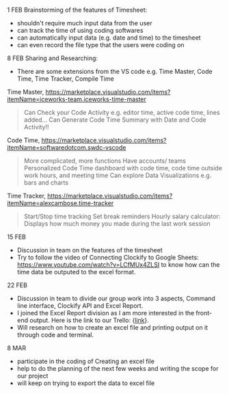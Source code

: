 1 FEB
Brainstorming of the features of Timesheet:
- shouldn't require much input data from the user
- can track the time of using coding softwares
- can automatically input data (e.g. date and time) to the timesheet
- can even record the file type that the users were coding on


8 FEB
Sharing and Researching:
- There are some extensions from the VS code e.g. Time Master, Code Time, Time Tracker, Compile Time

Time Master,
https://marketplace.visualstudio.com/items?itemName=iceworks-team.iceworks-time-master
> Can Check your Code Activity e.g. editor time, active code time, lines added...
> Can Generate Code Time Summary with Date and Code Activity!!

Code Time,
https://marketplace.visualstudio.com/items?itemName=softwaredotcom.swdc-vscode
> More complicated, more functions
> Have accounts/ teams
> Personalized Code Time dashboard with code time, code time outside work hours, and meeting time 
> Can explore Data Visualizations e.g. bars and charts

Time Tracker,
https://marketplace.visualstudio.com/items?itemName=alexcambose.time-tracker
> Start/Stop time tracking
> Set break reminders
> Hourly salary calculator: Displays how much money you made during the last work session


15 FEB
- Discussion in team on the features of the timesheet
- Try to follow the video of Connecting Clockify to Google Sheets:
https://www.youtube.com/watch?v=LCfMUx4ZLSI 
to know how can the time data be outputed to the excel format.


22 FEB
- Discussion in team to divide our group work into 3 aspects, Command line interface, Clockify API and Excel Report.
- I joined the Excel Report division as I am more interested in the front-end output.
Here is the link to our Trello: {[link](https://trello.com/b/CL8l3a0i/http5214-time-keeper)}.
- Will research on how to create an excel file and printing output on it through code and terminal.


8 MAR
- participate in the coding of Creating an excel file
- help to do the planning of the next few weeks and writing the scope for our project
- will keep on trying to export the data to excel file
